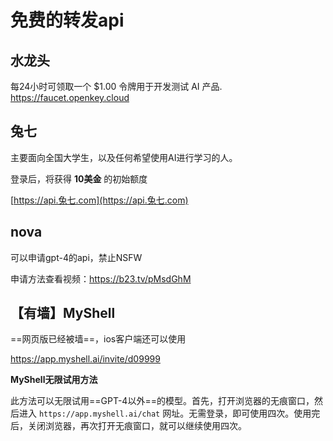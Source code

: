 # 免费的转发api

## 水龙头

每24小时可领取一个 $1.00 令牌用于开发测试 AI 产品.
https://faucet.openkey.cloud

## 兔七

主要面向全国大学生，以及任何希望使用AI进行学习的人。

登录后，将获得 **10美金** 的初始额度

[https://api.兔七.com](https://api.兔七.com)

## nova

可以申请gpt-4的api，禁止NSFW

申请方法查看视频：https://b23.tv/pMsdGhM

## 【有墙】MyShell

==网页版已经被墙==，ios客户端还可以使用

https://app.myshell.ai/invite/d09999

**MyShell无限试用方法**

此方法可以无限试用==GPT-4以外==的模型。首先，打开浏览器的无痕窗口，然后进入 `https://app.myshell.ai/chat` 网址。无需登录，即可使用四次。使用完后，关闭浏览器，再次打开无痕窗口，就可以继续使用四次。